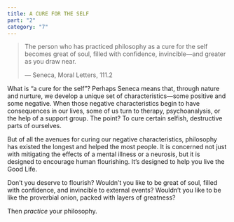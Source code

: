 ```yaml
---
title: A CURE FOR THE SELF
part: "2"
category: "7"
---
```


> The person who has practiced philosophy as a cure for the self becomes great of soul, filled with confidence, invincible—and greater as you draw near.
>
> — Seneca, Moral Letters, 111.2

What is “a cure for the self”? Perhaps Seneca means that, through nature and nurture, we develop a unique set of characteristics—some positive and some negative. When those negative characteristics begin to have consequences in our lives, some of us turn to therapy, psychoanalysis, or the help of a support group. The point? To cure certain selfish, destructive parts of ourselves.

But of all the avenues for curing our negative characteristics, philosophy has existed the longest and helped the most people. It is concerned not just with mitigating the effects of a mental illness or a neurosis, but it is designed to encourage human flourishing. It’s designed to help you live the Good Life.

Don’t you deserve to flourish? Wouldn’t you like to be great of soul, filled with confidence, and invincible to external events? Wouldn’t you like to be like the proverbial onion, packed with layers of greatness?

Then _practice_ your philosophy.

